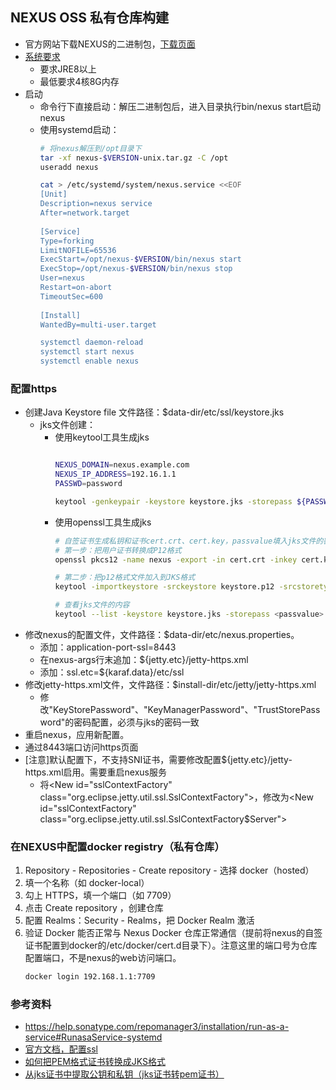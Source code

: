 ## NEXUS OSS 私有仓库构建
- 官方网站下载NEXUS的二进制包，[下载页面](https://help.sonatype.com/repomanager3/download/download-archives---repository-manager-3)
- [系统要求](https://help.sonatype.com/repomanager3/installation/system-requirements)
  - 要求JRE8以上
  - 最低要求4核8G内存
- 启动
  - 命令行下直接启动：解压二进制包后，进入目录执行bin/nexus start启动nexus
  - 使用systemd启动：
    ```bash
    # 将nexus解压到/opt目录下
    tar -xf nexus-$VERSION-unix.tar.gz -C /opt
    useradd nexus

    cat > /etc/systemd/system/nexus.service <<EOF
    [Unit]
    Description=nexus service
    After=network.target
      
    [Service]
    Type=forking
    LimitNOFILE=65536
    ExecStart=/opt/nexus-$VERSION/bin/nexus start
    ExecStop=/opt/nexus-$VERSION/bin/nexus stop
    User=nexus
    Restart=on-abort
    TimeoutSec=600
      
    [Install]
    WantedBy=multi-user.target

    systemctl daemon-reload
    systemctl start nexus
    systemctl enable nexus
    ```
### 配置https
- 创建Java Keystore file 文件路径：$data-dir/etc/ssl/keystore.jks
  - jks文件创建：
    - 使用keytool工具生成jks
      ```bash    
      
      NEXUS_DOMAIN=nexus.example.com
      NEXUS_IP_ADDRESS=192.16.1.1
      PASSWD=password
  
      keytool -genkeypair -keystore keystore.jks -storepass ${PASSWD}  -keypass ${PASSWD} -alias nexus -keyalg RSA -keysize 2048 -validity 5000 -dname "CN=${NEXUS_DOMAIN}, OU=Nexus, O=Nexus, L=Beijing, ST=Beijing, C=CN" -ext "SAN=IP:${NEXUS_IP_ADDRESS}" -ext "BC=ca:true"
      ```
    - 使用openssl工具生成jks
      ```bash
      # 自签证书生成私钥和证书cert.crt、cert.key，passvalue填入jks文件的密码
      # 第一步：把用户证书转换成P12格式
      openssl pkcs12 -name nexus -export -in cert.crt -inkey cert.key -out keystore.p12 -passout pass:<passvalue>

      # 第二步：把p12格式文件加入到JKS格式
      keytool -importkeystore -srckeystore keystore.p12 -srcstoretype PKCS12 -destkeystore keystore.jks -srcstorepass <passvalue> -deststorepass <passvalue>

      # 查看jks文件的内容
      keytool --list -keystore keystore.jks -storepass <passvalue>
      ```
- 修改nexus的配置文件，文件路径：$data-dir/etc/nexus.properties。
  - 添加：application-port-ssl=8443
  - 在nexus-args行末追加：${jetty.etc}/jetty-https.xml
  - 添加：ssl.etc=${karaf.data}/etc/ssl
- 修改jetty-https.xml文件，文件路径：$install-dir/etc/jetty/jetty-https.xml
  - 修改"KeyStorePassword"、"KeyManagerPassword"、"TrustStorePassword"的密码配置，必须与jks的密码一致
- 重启nexus，应用新配置。
- 通过8443端口访问https页面
- [注意]默认配置下，不支持SNI证书，需要修改配置${jetty.etc}/jetty-https.xml启用。需要重启nexus服务
  - 将\<New id="sslContextFactory" class="org.eclipse.jetty.util.ssl.SslContextFactory">，修改为\<New id="sslContextFactory" class="org.eclipse.jetty.util.ssl.SslContextFactory$Server">
### 在NEXUS中配置docker registry（私有仓库）
1. Repository - Repositories - Create repository - 选择 docker（hosted）
2. 填一个名称（如 docker-local）
3. 勾上 HTTPS，填一个端口（如 7709）
4. 点击 Create repository ，创建仓库
5. 配置 Realms：Security - Realms，把 Docker Realm 激活
6. 验证 Docker 能否正常与 Nexus Docker 仓库正常通信（提前将nexus的自签证书配置到docker的/etc/docker/cert.d目录下）。注意这里的端口号为仓库配置端口，不是nexus的web访问端口。
   ```bash
   docker login 192.168.1.1:7709
   ```
### 参考资料
- https://help.sonatype.com/repomanager3/installation/run-as-a-service#RunasaService-systemd
- [官方文档，配置ssl](https://help.sonatype.com/repomanager3/system-configuration/configuring-ssl#ConfiguringSSL-InboundSSL-ConfiguringtoServeContentviaHTTPS)
- [如何把PEM格式证书转换成JKS格式](https://www.jianshu.com/p/7e5917604c2d)
- [从jks证书中提取公钥和私钥（jks证书转pem证书）](https://www.jianshu.com/p/ba35c7f47d8a)